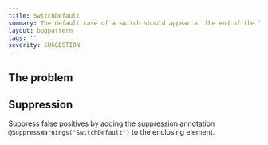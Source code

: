 ```yaml
---
title: SwitchDefault
summary: The default case of a switch should appear at the end of the last statement group
layout: bugpattern
tags: ''
severity: SUGGESTION
---
```


<!--
*** AUTO-GENERATED, DO NOT MODIFY ***
To make changes, edit the @BugPattern annotation or the explanation in docs/bugpattern.
-->


## The problem


## Suppression
Suppress false positives by adding the suppression annotation `@SuppressWarnings("SwitchDefault")` to the enclosing element.
